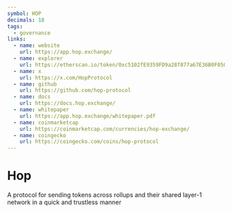```yaml
---
symbol: HOP
decimals: 18
tags:
  - governance
links:
  - name: website
    url: https://app.hop.exchange/
  - name: explorer
    url: https://etherscan.io/token/0xc5102fE9359FD9a28f877a67E36B0F050d81a3CC
  - name: x
    url: https://x.com/HopProtocol
  - name: github
    url: https://github.com/hop-protocol
  - name: docs
    url: https://docs.hop.exchange/
  - name: whitepaper
    url: https://app.hop.exchange/whitepaper.pdf
  - name: coinmarketcap
    url: https://coinmarketcap.com/currencies/hop-exchange/
  - name: coingecko
    url: https://coingecko.com/coins/hop-protocol
---
```


# Hop

A protocol for sending tokens across rollups and their shared layer-1 network in a quick and trustless manner
